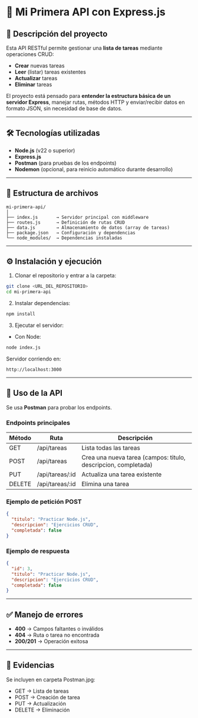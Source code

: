 # 📘 Mi Primera API con Express.js

## 🎯 Descripción del proyecto

Esta API RESTful permite gestionar una **lista de tareas** mediante operaciones CRUD:

* **Crear** nuevas tareas
* **Leer** (listar) tareas existentes
* **Actualizar** tareas
* **Eliminar** tareas

El proyecto está pensado para **entender la estructura básica de un servidor Express**, manejar rutas, métodos HTTP y enviar/recibir datos en formato JSON, sin necesidad de base de datos.

---

## 🛠 Tecnologías utilizadas

* **Node.js** (v22 o superior)
* **Express.js**
* **Postman** (para pruebas de los endpoints)
* **Nodemon** (opcional, para reinicio automático durante desarrollo)

---

## 📂 Estructura de archivos

```
mi-primera-api/
│
├── index.js       → Servidor principal con middleware
├── routes.js      → Definición de rutas CRUD
├── data.js        → Almacenamiento de datos (array de tareas)
├── package.json   → Configuración y dependencias
└── node_modules/  → Dependencias instaladas
```

---

## ⚙️ Instalación y ejecución

1. Clonar el repositorio y entrar a la carpeta:

```bash
git clone <URL_DEL_REPOSITORIO>
cd mi-primera-api
```

2. Instalar dependencias:

```bash
npm install
```

3. Ejecutar el servidor:

* Con Node:

```bash
node index.js
```


Servidor corriendo en:

```
http://localhost:3000
```

---

## 🧪 Uso de la API

Se usa **Postman** para probar los endpoints.

### Endpoints principales

| Método | Ruta            | Descripción                                                    |
| ------ | --------------- | -------------------------------------------------------------- |
| GET    | /api/tareas     | Lista todas las tareas                                         |
| POST   | /api/tareas     | Crea una nueva tarea (campos: titulo, descripcion, completada) |
| PUT    | /api/tareas/:id | Actualiza una tarea existente                                  |
| DELETE | /api/tareas/:id | Elimina una tarea                                              |

### Ejemplo de petición POST

```json
{
  "titulo": "Practicar Node.js",
  "descripcion": "Ejercicios CRUD",
  "completada": false
}
```

### Ejemplo de respuesta

```json
{
  "id": 3,
  "titulo": "Practicar Node.js",
  "descripcion": "Ejercicios CRUD",
  "completada": false
}
```

---

## ✅ Manejo de errores

* **400** → Campos faltantes o inválidos
* **404** → Ruta o tarea no encontrada
* **200/201** → Operación exitosa

---

## 📸 Evidencias

Se incluyen en carpeta Postman.jpg:

* GET → Lista de tareas
* POST → Creación de tarea
* PUT → Actualización
* DELETE → Eliminación
